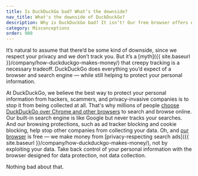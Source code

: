 ```yaml
---
title: Is DuckDuckGo bad? What’s the downside?
nav_title: What's the downside of DuckDuckGo?
description: Why is DuckDuckGo bad? It isn’t! Our free browser offers everyday privacy with no tradeoffs, and it’s available for all your devices. No downsides in sight.
category: Misconceptions
order: 900
---
```


It’s natural to assume that there’d be some kind of downside, since we respect your privacy and we don’t track you. But it’s a [myth]({{ site.baseurl }}/company/how-duckduckgo-makes-money/) that creepy tracking is a necessary tradeoff. DuckDuckGo does everything you’d expect of a browser and search engine — while still helping to protect your personal information.

At DuckDuckGo, we believe the best way to protect your personal information from hackers, scammers, and privacy-invasive companies is to stop it from being collected at all. That's why millions of people [choose DuckDuckGo over Chrome and other browsers](https://duckduckgo.com/compare-privacy) to search and browse online. Our built-in search engine is like Google but never tracks your searches. And our browsing protections, such as ad tracker blocking and cookie blocking, help stop other companies from collecting your data. Oh, and [our browser](https://duckduckgo.com/app) is free — we make money from [privacy-respecting search ads]({{ site.baseurl }}/company/how-duckduckgo-makes-money/), not by exploiting your data. Take back control of your personal information with the browser designed for data protection, not data collection.

Nothing bad about that.
